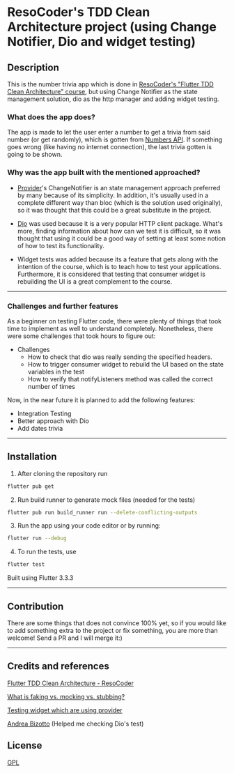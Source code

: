 # ResoCoder's TDD Clean Architecture project (using Change Notifier, Dio and widget testing)

## Description
This is the number trivia app which is done in [ResoCoder's "Flutter TDD Clean Architecture" course](https://www.youtube.com/watch?v=KjE2IDphA_U&list=PLB6lc7nQ1n4iYGE_khpXRdJkJEp9WOech), but using Change Notifier as the state management solution, dio as the http manager and adding widget testing. 

### What does the app does?
The app is made to let the user enter a number to get a trivia from said number (or get randomly), which is gotten from [Numbers API](http://numbersapi.com/). If something goes wrong (like having no internet connection), the last trivia gotten is going to be shown.
### Why was the app built with the mentioned approached?
* [Provider](https://pub.dev/packages/provider)'s ChangeNotifier is an state management approach preferred by many because of its simplicity. In addition, it's usually used in a complete different way than bloc (which is the solution used originally), so it was thought that this could be a great substitute in the project.

* [Dio](https://pub.dev/packages/dio) was used because it is a very popular HTTP client package. What's more, finding information about how can we test it is difficult, so it was thought that using it could be a good way of setting at least some notion of how to test its functionality.

* Widget tests was added because its a feature that gets along with the intention of the course, which is to teach how to test your applications. Furthermore, it is considered that testing that consumer widget is rebuilding the UI is a great complement to the course.

---

### Challenges and further features
As a beginner on testing Flutter code, there were plenty of things that took time to implement as well to understand completely. Nonetheless, there were some challenges that took hours to figure out:
* Challenges
    * How to check that dio was really sending the specified headers. 
    * How to trigger consumer widget to rebuild the UI based on the state variables in the test
    * How to verify that notifyListeners method was called the correct number of times

Now, in the near future it is planned to add the following features:
* Integration Testing
* Better approach with Dio
* Add dates trivia

---

## Installation
1. After cloning the repository run
```zsh
flutter pub get
```
2. Run build runner to generate mock files (needed for the tests)
```zsh
flutter pub run build_runner run --delete-conflicting-outputs
```
3. Run the app using your code editor or by running:
 ```zsh
flutter run --debug
```
4. To run the tests, use
 ```zsh
flutter test
```
Built using Flutter 3.3.3

---

## Contribution
There are some things that does not convince 100% yet, so if you would like to add something extra to the project or fix something, you are more than welcome! Send a PR and I will merge it:)

---

## Credits and references

[Flutter TDD Clean Architecture - ResoCoder](https://www.youtube.com/watch?v=KjE2IDphA_U&t=1s&pp=ugMICgJlcxABGAE%3D)

[What is faking vs. mocking vs. stubbing?](https://www.educative.io/answers/what-is-faking-vs-mocking-vs-stubbing)

[Testing widget which are using provider](https://github.com/rrousselGit/provider/issues/182)

[Andrea Bizotto](https://codewithandrea.com/) (Helped me checking Dio's test)

## License
[GPL](https://choosealicense.com/licenses/gpl-3.0/)